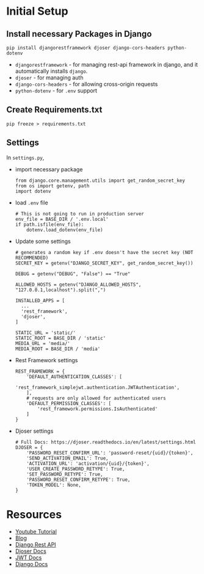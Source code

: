 # Initial Setup
## Install necessary Packages in Django
```
pip install djangorestframework djoser django-cors-headers python-dotenv
```
 - `djangorestframework` - for managing rest-api framework in django, and it automatically installs `django`.
 - `djoser` - for managing auth
 - `django-cors-headers` - for allowing cross-origin requests
 - `python-dotenv` - for `.env` support

## Create Requirements.txt
```
pip freeze > requirements.txt
```

## Settings
In  `settings.py`,
- import necessary package
    ```
    from django.core.management.utils import get_random_secret_key
    from os import getenv, path
    import dotenv
    ```
- load `.env` file
    ```
    # This is not going to run in production server
    env_file = BASE_DIR / '.env.local'
    if path.isfile(env_file):
        dotenv.load_dotenv(env_file)
    ```
- Update some settings
  ```
  # generates a random key if .env doesn't have the secret key (NOT RECOMMENDED)
  SECRET_KEY = getenv("DJANGO_SECRET_KEY", get_random_secret_key())
  ```
  ```
  DEBUG = getenv("DEBUG", "False") == "True"
  ```
  ```
  ALLOWED_HOSTS = getenv("DJANGO_ALLOWED_HOSTS", "127.0.0.1,localhost").split(",")
  ```
  ```
  INSTALLED_APPS = [
    ...
    'rest_framework',
    'djoser',
  ]
  ```
  ```
  STATIC_URL = 'static/'
  STATIC_ROOT = BASE_DIR / 'static'
  MEDIA_URL = 'media/'
  MEDIA_ROOT = BASE_DIR / 'media'
  ```  

- Rest Framework settings
  ```
  REST_FRAMEWORK = {
      'DEFAULT_AUTHENTICATION_CLASSES': [
          'rest_framework_simplejwt.authentication.JWTAuthentication',
      ],
      # requests are only allowed for authenticated users
      'DEFAULT_PERMISSION_CLASSES': [
          'rest_framework.permissions.IsAuthenticated'
      ]
  }
  ```
- Djoser settings
  ```
  # Full Docs: https://djoser.readthedocs.io/en/latest/settings.html
  DJOSER = {
      'PASSWORD_RESET_CONFIRM_URL': 'password-reset/{uid}/{token}',
      'SEND_ACTIVATION_EMAIL': True,
      'ACTIVATION_URL': 'activation/{uid}/{token}',
      'USER_CREATE_PASSWORD_RETYPE': True,
      'SET_PASSWORD_RETYPE': True,
      'PASSWORD_RESET_CONFIRM_RETYPE': True,
      'TOKEN_MODEL': None,
  }
  ```


# Resources
 - [Youtube Tutorial](https://www.youtube.com/watch?v=2pZmxh8Tf78)
 - [Blog](https://docs.digitalocean.com/tutorials/app-deploy-django-app/)
 - [Django Rest API](https://www.django-rest-framework.org/)
 - [Djoser Docs](https://djoser.readthedocs.io/en/latest/getting_started.html)
 - [JWT Docs](https://django-rest-framework-simplejwt.readthedocs.io/en/latest/)
 - [Django Docs](https://docs.djangoproject.com/en/)
